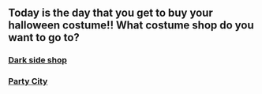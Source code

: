 ## Today is the day that you get to buy your halloween costume!! What costume shop do you want to go to?

### [Dark side shop](situations/Dark-side-shop/dark-side-shop.md)  
### [Party City](situations/Party-city/party-city.md)
